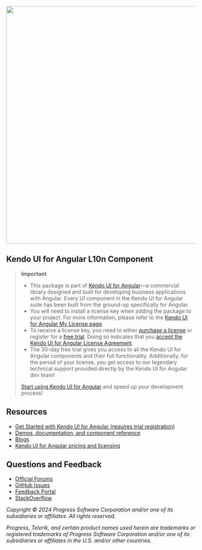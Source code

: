 <a href="https://www.telerik.com/kendo-angular-ui/" target="_blank">
<img width="631" src="https://www.telerik.com/kendo-angular-ui/npm-banner.svg">
</a>

## Kendo UI for Angular L10n Component

> **Important**
>
> -   This package is part of [Kendo UI for Angular](https://www.telerik.com/kendo-angular-ui?utm_medium=referral&utm_source=npm&utm_campaign=kendo-ui-angular-trial-l10n)&mdash;a commercial library designed and built for developing business applications with Angular. Every UI component in the Kendo UI for Angular suite has been built from the ground-up specifically for Angular.
> -   You will need to install a license key when adding the package to your project. For more information, please refer to the [Kendo UI for Angular My License page](https://www.telerik.com/kendo-angular-ui/my-license?utm_medium=referral&utm_source=npm&utm_campaign=kendo-ui-angular-trial-l10n).
> -   To receive a license key, you need to either [purchase a license](https://www.telerik.com/purchase/kendo-ui?utm_medium=referral&utm_source=npm&utm_campaign=kendo-ui-angular-trial-l10n) or register for a [free trial](https://www.telerik.com/download-login-v2-kendo-angular-ui?utm_medium=referral&utm_source=npm&utm_campaign=kendo-ui-angular-trial-l10n). Doing so indicates that you [accept the Kendo UI for Angular License Agreement](https://www.telerik.com/purchase/license-agreement/kendo-ui?utm_medium=referral&utm_source=npm&utm_campaign=kendo-ui-angular-trial-l10n).
> -   The 30-day free trial gives you access to all the Kendo UI for Angular components and their full functionality. Additionally, for the period of your license, you get access to our legendary technical support provided directly by the Kendo UI for Angular dev team!
>
> [Start using Kendo UI for Angular](https://www.telerik.com/download-login-v2-kendo-angular-ui?utm_medium=referral&utm_source=npm&utm_campaign=kendo-ui-angular-trial-l10n) and speed up your development process!

## Resources

-   [Get Started with Kendo UI for Angular (requires trial registration)](https://www.telerik.com/kendo-angular-ui/getting-started)
-   [Demos, documentation, and component reference](https://www.telerik.com/kendo-angular-ui/components)
-   [Blogs](http://www.telerik.com/blogs/kendo-ui)
-   [Kendo UI for Angular pricing and licensing](https://www.telerik.com/purchase/kendo-ui)

## Questions and Feedback

-   [Official Forums](https://www.telerik.com/forums/kendo-angular-ui)
-   [GitHub Issues](https://github.com/telerik/kendo-angular/issues)
-   [Feedback Portal](https://feedback.telerik.com/kendo-angular-ui)
-   [StackOverflow](https://stackoverflow.com/questions/tagged/kendo-ui-angular2)

_Copyright © 2024 Progress Software Corporation and/or one of its subsidiaries or affiliates. All rights reserved._

_Progress, Telerik, and certain product names used herein are trademarks or registered trademarks of Progress Software Corporation and/or one of its subsidiaries or affiliates in the U.S. and/or other countries._
